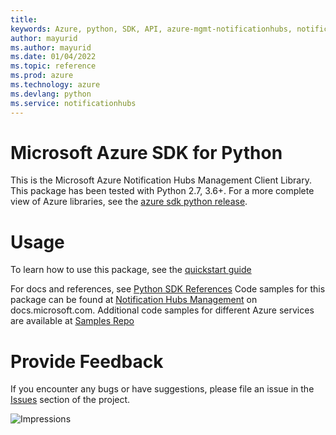 ```yaml
---
title: 
keywords: Azure, python, SDK, API, azure-mgmt-notificationhubs, notificationhubs
author: mayurid
ms.author: mayurid
ms.date: 01/04/2022
ms.topic: reference
ms.prod: azure
ms.technology: azure
ms.devlang: python
ms.service: notificationhubs
---
```

# Microsoft Azure SDK for Python

This is the Microsoft Azure Notification Hubs Management Client Library.
This package has been tested with Python 2.7, 3.6+.
For a more complete view of Azure libraries, see the [azure sdk python release](https://aka.ms/azsdk/python/all).


# Usage


To learn how to use this package, see the [quickstart guide](https://aka.ms/azsdk/python/mgmt)


 
For docs and references, see [Python SDK References](https://docs.microsoft.com/python/api/overview/azure/notification-hubs)
Code samples for this package can be found at [Notification Hubs Management](https://docs.microsoft.com/samples/browse/?languages=python&term=Getting%20started%20-%20Managing&terms=Getting%20started%20-%20Managing) on docs.microsoft.com.
Additional code samples for different Azure services are available at [Samples Repo](https://aka.ms/azsdk/python/mgmt/samples)


# Provide Feedback

If you encounter any bugs or have suggestions, please file an issue in the
[Issues](https://github.com/Azure/azure-sdk-for-python/issues)
section of the project. 


![Impressions](https://azure-sdk-impressions.azurewebsites.net/api/impressions/azure-sdk-for-python%2Fazure-mgmt-notificationhubs%2FREADME.png)

